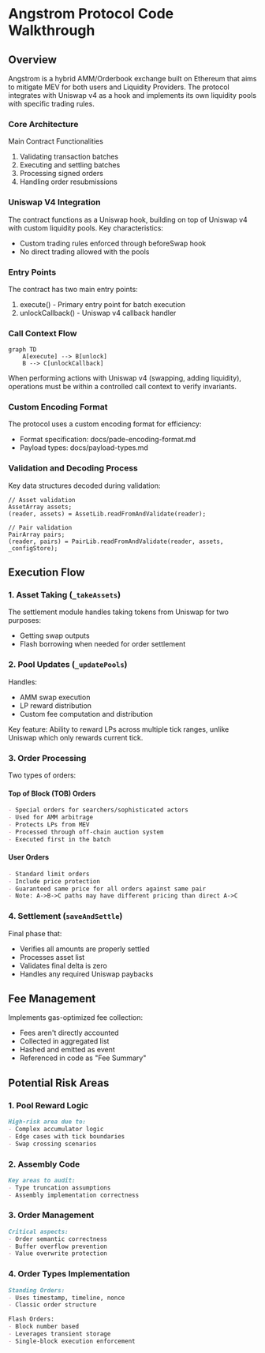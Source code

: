 # Angstrom Protocol Code Walkthrough
## Overview
Angstrom is a hybrid AMM/Orderbook exchange built on Ethereum that aims to mitigate MEV for both users and Liquidity Providers. The protocol integrates with Uniswap v4 as a hook and implements its own liquidity pools with specific trading rules.

### Core Architecture
Main Contract Functionalities
1. Validating transaction batches
2. Executing and settling batches
3. Processing signed orders
4. Handling order resubmissions

### Uniswap V4 Integration
The contract functions as a Uniswap hook, building on top of Uniswap v4 with custom liquidity pools. Key characteristics:
- Custom trading rules enforced through beforeSwap hook
- No direct trading allowed with the pools

### Entry Points
The contract has two main entry points:
1. execute() - Primary entry point for batch execution
2. unlockCallback() - Uniswap v4 callback handler

### Call Context Flow
```
graph TD
    A[execute] --> B[unlock]
    B --> C[unlockCallback]
```
When performing actions with Uniswap v4 (swapping, adding liquidity), operations must be within a controlled call context to verify invariants.

### Custom Encoding Format
The protocol uses a custom encoding format for efficiency:
- Format specification: docs/pade-encoding-format.md
- Payload types: docs/payload-types.md

### Validation and Decoding Process
Key data structures decoded during validation:
```
// Asset validation
AssetArray assets;
(reader, assets) = AssetLib.readFromAndValidate(reader);

// Pair validation
PairArray pairs;
(reader, pairs) = PairLib.readFromAndValidate(reader, assets, _configStore);
```

## Execution Flow

### 1. Asset Taking (`_takeAssets`)
The settlement module handles taking tokens from Uniswap for two purposes:
- Getting swap outputs
- Flash borrowing when needed for order settlement

### 2. Pool Updates (`_updatePools`)
Handles:
- AMM swap execution
- LP reward distribution
- Custom fee computation and distribution

Key feature: Ability to reward LPs across multiple tick ranges, unlike Uniswap which only rewards current tick.

### 3. Order Processing

Two types of orders:

#### Top of Block (TOB) Orders
```markdown
- Special orders for searchers/sophisticated actors
- Used for AMM arbitrage
- Protects LPs from MEV
- Processed through off-chain auction system
- Executed first in the batch
```

#### User Orders
```markdown
- Standard limit orders
- Include price protection
- Guaranteed same price for all orders against same pair
- Note: A->B->C paths may have different pricing than direct A->C
```

### 4. Settlement (`saveAndSettle`)
Final phase that:
- Verifies all amounts are properly settled
- Processes asset list
- Validates final delta is zero
- Handles any required Uniswap paybacks

## Fee Management

Implements gas-optimized fee collection:
- Fees aren't directly accounted
- Collected in aggregated list
- Hashed and emitted as event
- Referenced in code as "Fee Summary"

## Potential Risk Areas

### 1. Pool Reward Logic
```markdown
High-risk area due to:
- Complex accumulator logic
- Edge cases with tick boundaries
- Swap crossing scenarios
```

### 2. Assembly Code
```markdown
Key areas to audit:
- Type truncation assumptions
- Assembly implementation correctness
```

### 3. Order Management
```markdown
Critical aspects:
- Order semantic correctness
- Buffer overflow prevention
- Value overwrite protection
```

### 4. Order Types Implementation
```markdown
Standing Orders:
- Uses timestamp, timeline, nonce
- Classic order structure

Flash Orders:
- Block number based
- Leverages transient storage
- Single-block execution enforcement
```
